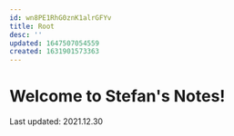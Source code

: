 ```yaml
---
id: wn8PE1RhG0znK1alrGFYv
title: Root
desc: ''
updated: 1647507054559
created: 1631901573363
---
```

# Welcome to Stefan's Notes!

<script data-goatcounter="https://mikoslavbochkov.goatcounter.com/count" async src="//gc.zgo.at/count.js"></script>
        

Last updated: 2021.12.30
